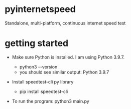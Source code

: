 # pyinternetspeed
Standalone, multi-platform, continuous internet speed test

# getting started

- Make sure Python is installed. I am using Python 3.9.7.
    - python3 --version
    - you should see similar output:
    Python 3.9.7

- Install speedtest-cli py library
    - pip install speedtest-cli

- To run the program: python3 main.py
